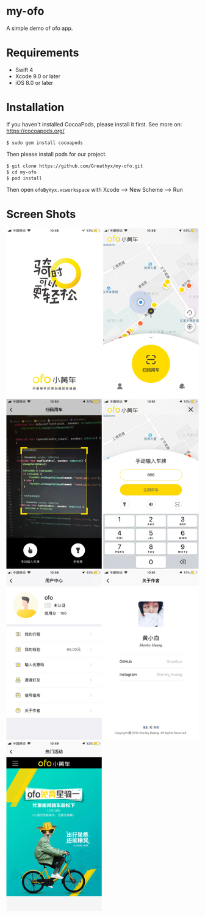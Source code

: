# my-ofo
A simple demo of ofo app.


# Requirements
* Swift 4
* Xcode 9.0 or later
* iOS 8.0 or later

# Installation
If you haven't installed CocoaPods, please install it first. See more on: https://cocoapods.org/
```
$ sudo gem install cocoapods
```

Then please install pods for our project.
```
$ git clone https://github.com/Greathyx/my-ofo.git
$ cd my-ofo
$ pod install
```
Then open `ofoByHyx.xcworkspace` with Xcode —> New Scheme —> Run

# Screen Shots
<img src="https://github.com/Greathyx/my-ofo/blob/master/screenShots/1121547434995_.pic.jpg" width=250 alt="launch_img">    <img src="https://github.com/Greathyx/my-ofo/blob/master/screenShots/1131547434997_.pic_hd.jpg" width=250 alt="homepage">   <img src="https://github.com/Greathyx/my-ofo/blob/master/screenShots/1161547435000_.pic_hd.jpg" width=250 alt="scan_qr_code">     <img src="https://github.com/Greathyx/my-ofo/blob/master/screenShots/1171547435001_.pic_hd.jpg" width=250 alt="input_by_user">    <img src="https://github.com/Greathyx/my-ofo/blob/master/screenShots/1141547434998_.pic.jpg" width=250 alt="user_menu">   <img src="https://github.com/Greathyx/my-ofo/blob/master/screenShots/1181547435002_.pic_hd.jpg" width=250 alt="about_me">   <img src="https://github.com/Greathyx/my-ofo/blob/master/screenShots/1151547434999_.pic_hd.jpg" width=250 alt="activities">
